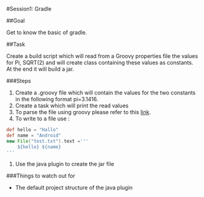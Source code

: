 #Session1: Gradle

##Goal

Get to know the basic of gradle.

##Task

Create a build script which will read from a Groovy properties file the values for Pi, SQRT(2) and will create class containing these values as constants. At the end it will build a jar.

###Steps
1. Create a .groovy file which will contain the values for the two constants in the following format pi=3.1416.
1. Create a task which will print the read values
1. To parse the file using groovy please refer to this [link](http://groovy.codehaus.org/ConfigSlurper).
1. To write to a file use : 

```groovy
def hello = "Hallo"
def name = "Android"
new File("test.txt").text ='''
    ${hello} ${name}
'''
```
			
1. Use the java plugin to create the jar file

###Things to watch out for
- The default project structure of the java plugin

